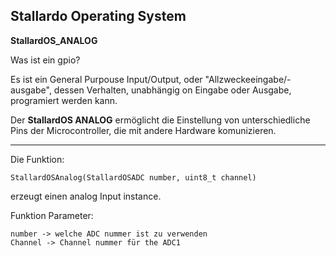 
## **Stallardo Operating System**
**StallardOS_ANALOG**

Was ist ein gpio? 

Es ist ein General Purpouse Input/Output, oder "Allzweckeeingabe/-ausgabe",
dessen Verhalten, unabhängig on Eingabe oder Ausgabe, programiert werden kann.


Der **StallardOS ANALOG** ermöglicht die Einstellung von unterschiedliche Pins der Microcontroller,
die mit andere Hardware komunizieren.

_______________________________________________________________
Die Funktion:
```
StallardOSAnalog(StallardOSADC number, uint8_t channel)
````
erzeugt einen analog Input instance.

Funktion Parameter:
```
number -> welche ADC nummer ist zu verwenden
Channel -> Channel nummer für the ADC1
```
